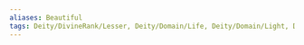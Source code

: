 ```yaml
---
aliases: Beautiful
tags: Deity/DivineRank/Lesser, Deity/Domain/Life, Deity/Domain/Light, Deity/Domain/Peace, Alignment/NG, Deity/Pantheon/Ordning
---
```

